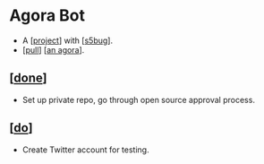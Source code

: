 # Agora Bot

- A [[project]] with [[s5bug]].
- [[pull]] [[an agora]].

## [[done]]

- Set up private repo, go through open source approval process.
## [[do]]

- Create Twitter account for testing.


[//begin]: # "Autogenerated link references for markdown compatibility"
[project]: project "Project"
[s5bug]: s5bug "S5bug"
[pull]: pull "Pull"
[an agora]: an-agora "An Agora"
[done]: done "DONE"
[do]: do "Do"
[//end]: # "Autogenerated link references"